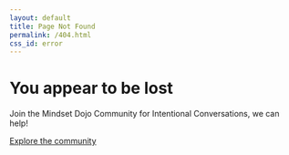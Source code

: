 ```yaml
---
layout: default
title: Page Not Found
permalink: /404.html
css_id: error
---
```

<main aria-label="Content">
	<h1 class="md-has-divider">You appear to be lost</h1>
	<p>Join the Mindset Dojo Community for Intentional Conversations, we can help!</p>
	<a href="/community/" class="md-cta">Explore the community</a>
</main>